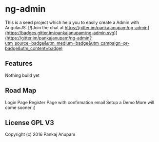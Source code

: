 ng-admin
========
This is a seed project which help you to easily create a Admin with AngularJS.
  [![Join the chat at https://gitter.im/pankajanupam/ng-admin](https://badges.gitter.im/pankajanupam/ng-admin.svg)](https://gitter.im/pankajanupam/ng-admin?utm_source=badge&utm_medium=badge&utm_campaign=pr-badge&utm_content=badge)


## Features
Nothing build yet

## Road Map 

Login Page
Register Page with confirmation email
Setup a Demo
More will come sooner :)

## License GPL V3

Copyright (c) 2016 Pankaj Anupam